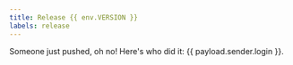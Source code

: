 ```yaml
---
title: Release {{ env.VERSION }}
labels: release
---
```

Someone just pushed, oh no! Here's who did it: {{ payload.sender.login }}.
